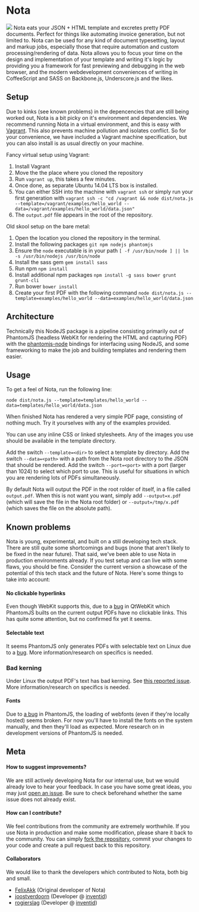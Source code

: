 # Nota
<img src="https://dl.dropboxusercontent.com/u/5121848/Nota_demo.png">
Nota eats your JSON + HTML template and excretes pretty PDF documents.
Perfect for things like automating invoice generation, but not limited to.
Nota can be used for any kind of document typesetting, layout and markup jobs, especially those that require automation and custom processing/rendering of data.
Nota allows you to focus your time on the design and implementation of your template and writing it's logic by providing you a framework for fast previewing and debugging in the web browser, and the modern webdevelopment conveniences of writing in CoffeeScript and SASS on Backbone.js, Underscore.js and the likes.

## Setup
Due to kinks (see known problems) in the depencencies that are still being worked out, Nota is a bit picky on it's environment and dependencies. We recommend running Nota in a virtual environment, and this is easy with [Vagrant](http://www.vagrantup.com). This also prevents machine pollution and isolates conflict. So for your convenience, we have included a Vagrant machine specification, but you can also install is as usual directly on your machine.

Fancy virtual setup using Vagrant:

1. Install Vagrant
1. Move the the place where you cloned the repository
1. Run `vagrant up`, this takes a few minutes.
1. Once done, as separate Ubuntu 14.04 LTS box is installed.
1. You can either SSH into the machine with `vagrant ssh` or simply run your first generation with `vagrant ssh -c "cd /vagrant && node dist/nota.js --template=/vagrant/examples/hello_world --data=/vagrant/examples/hello_world/data.json"`
1. The `output.pdf` file appears in the root of the repository.

Old skool setup on the bare metal:

1. Open the location you cloned the repository in the terminal.
1. Install the following packages `git npm nodejs phantomjs`
1. Ensure the `node` executable is in your path `[ -f /usr/bin/node ] || ln -s /usr/bin/nodejs /usr/bin/node`
1. Install the sass gem `gem install sass`
1. Run npm `npm install`
1. Install additional npm packages `npm install -g sass bower grunt grunt-cli`
1. Run bower `bower install`
1. Create your first PDF with the following command `node dist/nota.js --template=examples/hello_world --data=examples/hello_world/data.json`

## Architecture

Technically this NodeJS package is a pipeline consisting primarily out of PhantomJS (headless WebKit for rendering the HTML and capturing PDF) with the [phantomjs-node](https://github.com/sgentle/phantomjs-node) bindings for interfacing using NodeJS, and some frameworking to make the job and building templates and rendering them easier.

## Usage

To get a feel of Nota, run  the following line:
````
node dist/nota.js --template=templates/hello_world --data=templates/hello_world/data.json
````

When finished Nota has rendered a very simple PDF page, consisting of nothing much.
Try it yourselves with any of the examples provided.

You can use any inline CSS or linked stylesheets.
Any of the images you use should be available in the template directory.

Add the switch `--template=<dir>` to select a template by directory.
Add the switch `--data=<path>` with a path from the Nota root directory to the JSON that should be rendered.
Add the switch `--port=<port>` with a port (larger than 1024) to select which port to use. This is useful for situations in which you are rendering lots of PDFs simultaneously.

By default Nota will output the PDF in the root rolder of itself, in a file called `output.pdf`.
When this is not want you want, simply add `--output=x.pdf` (which will save the file in the Nota root folder) or `--output=/tmp/x.pdf` (which saves the file on the absolute path).


## Known problems

Nota is young, experimental, and built on a still developing tech stack. There are still quite some shortcomings and bugs (none that aren't likely to be fixed in the near future). That said, we've been able to use Nota in production environments already. If you test setup and can live with some flaws, you should be fine. Consider the current version a showcase of the potential of this tech stack and the future of Nota. Here's some things to take into account:

#### No clickable hyperlinks
Even though WebKit supports this, due to a [bug](https://github.com/ariya/phantomjs/issues/10196) in QtWebKit which PhantomJS builts on the current output PDFs have no clickable links. This has quite some attention, but no confirmed fix yet it seems.

#### Selectable text
It seems PhantomJS only generates PDFs with selectable text on Linux due to a [bug](https://github.com/ariya/phantomjs/issues/10373). More information/research on specifics is needed.

### Bad kerning
Under Linux the output PDF's text has bad kerning. See [this reported issue](https://github.com/ariya/phantomjs/issues/12016). More information/research on specifics is needed.

#### Fonts
Due to [a bug](http://arunoda.me/blog/phantomjs-webfonts-build.html) in PhantomJS, the loading of webfonts (even if they're locally hosted) seems broken. For now you'll have to install the fonts on the system manually, and then they'll load as expected. More research on in development versions of PhantomJS is needed.


## Meta

#### How to suggest improvements?
We are still actively developing Nota for our internal use, but we would already love to hear your feedback.
In case you have some great ideas, you may just [open an issue](https://github.com/inventid/nota/issues/new).
Be sure to check beforehand whether the same issue does not already exist.

#### How can I contribute?
We feel contributions from the community are extremely worthwhile.
If you use Nota in production and make some modification, please share it back to the community.
You can simply [fork the repository](https://github.com/inventid/nota/fork), commit your changes to your code and create a pull request back to this repository.

#### Collaborators
We would like to thank the developers which contributed to Nota, both big and small.

- [FelixAkk](https://github.com/FelixAkk) (Original developer of Nota)
- [joostverdoorn](https://github.com/joostverdoorn) (Developer @ [inventid](https://www.inventid.nl))
- [rogierslag](https://github.com/rogierslag) (Developer @ [inventid](https://www.inventid.nl))

